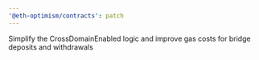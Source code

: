 ```yaml
---
'@eth-optimism/contracts': patch
---
```


Simplify the CrossDomainEnabled logic and improve gas costs for bridge deposits and withdrawals
